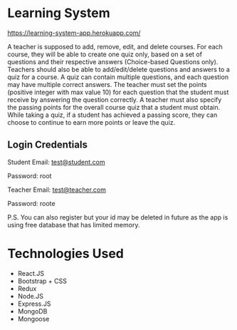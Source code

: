 
# Learning System

https://learning-system-app.herokuapp.com/

A teacher is supposed to add, remove, edit, and delete courses. For each course, they
will be able to create one quiz only, based on a set of questions and their respective
answers (Choice-based Questions only). Teachers should also be able to
add/edit/delete questions and answers to a quiz for a course.
A quiz can contain multiple questions, and each question may have multiple correct
answers. The teacher must set the points (positive integer with max value 10) for each
question that the student must receive by answering the question correctly.
A teacher must also specify the passing points for the overall course quiz that a student
must obtain. While taking a quiz, if a student has achieved a passing score, they can
choose to continue to earn more points or leave the quiz.


## Login Credentials

Student Email: test@student.com

Password: root

Teacher Email: test@teacher.com

Password: roote

P.S. You can also register but your id may be deleted in future as
the app is using free database that has limited memory.
# Technologies Used
- React.JS
- Bootstrap + CSS
- Redux
- Node.JS
- Express.JS
- MongoDB
- Mongoose


